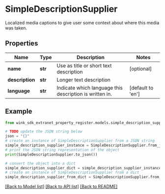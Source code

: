 # SimpleDescriptionSupplier

Localized media captions to give user some context about where this media was taken.

## Properties

Name | Type | Description | Notes
------------ | ------------- | ------------- | -------------
**name** | **str** | Use as title or short text description | [optional] 
**description** | **str** | Longer text description | 
**language** | **str** | Indicate which language this description is written in. | [default to 'en']

## Example

```python
from wink_sdk_extranet_property_register.models.simple_description_supplier import SimpleDescriptionSupplier

# TODO update the JSON string below
json = "{}"
# create an instance of SimpleDescriptionSupplier from a JSON string
simple_description_supplier_instance = SimpleDescriptionSupplier.from_json(json)
# print the JSON string representation of the object
print(SimpleDescriptionSupplier.to_json())

# convert the object into a dict
simple_description_supplier_dict = simple_description_supplier_instance.to_dict()
# create an instance of SimpleDescriptionSupplier from a dict
simple_description_supplier_from_dict = SimpleDescriptionSupplier.from_dict(simple_description_supplier_dict)
```
[[Back to Model list]](../README.md#documentation-for-models) [[Back to API list]](../README.md#documentation-for-api-endpoints) [[Back to README]](../README.md)


